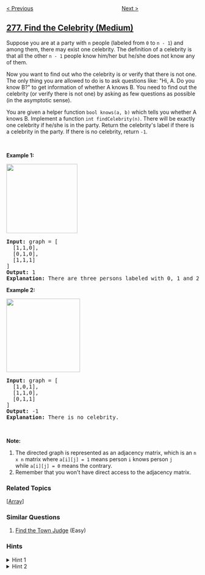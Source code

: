 <!--|This file generated by command(leetcode description); DO NOT EDIT.    |-->
<!--+----------------------------------------------------------------------+-->
<!--|@author    openset <openset.wang@gmail.com>                           |-->
<!--|@link      https://github.com/openset                                 |-->
<!--|@home      https://github.com/openset/leetcode                        |-->
<!--+----------------------------------------------------------------------+-->

[< Previous](../paint-fence "Paint Fence")
　　　　　　　　　　　　　　　　
[Next >](../first-bad-version "First Bad Version")

## [277. Find the Celebrity (Medium)](https://leetcode.com/problems/find-the-celebrity "搜寻名人")

<p>Suppose you are at a party with <code>n</code> people (labeled from <code>0</code> to <code>n - 1</code>) and among them, there may exist one celebrity. The definition of a celebrity is that all the other <code>n - 1</code> people know him/her but he/she does not know any of them.</p>

<p>Now you want to find out who the celebrity is or verify that there is not one. The only thing you are allowed to do is to ask questions like: &quot;Hi, A. Do you know B?&quot; to get information of whether A knows B. You need to find out the celebrity (or verify there is not one) by asking as few questions as possible (in the asymptotic sense).</p>

<p>You are given a helper function <code>bool knows(a, b)</code> which tells you whether A knows B. Implement a function <code>int findCelebrity(n)</code>.&nbsp;There will be exactly one celebrity if he/she is in the party. Return the celebrity&#39;s label if there is a celebrity in the party. If there is no celebrity, return <code>-1</code>.</p>

<p>&nbsp;</p>

<p><strong>Example 1:</strong></p>
<img alt="" src="https://assets.leetcode.com/uploads/2019/02/02/277_example_1_bold.PNG" style="width: 186px; height: 181px;" />
<pre>
<strong>Input: </strong>graph = <span id="example-input-1-1">[
&nbsp; [1,1,0],
&nbsp; [0,1,0],
&nbsp; [1,1,1]
]</span>
<strong>Output: </strong><span id="example-output-1">1</span>
<strong>Explanation: </strong>There are three persons labeled with 0, 1 and 2. graph[i][j] = 1 means person i knows person j, otherwise graph[i][j] = 0 means person i does not know person j. The celebrity is the person labeled as 1 because both 0 and 2 know him but 1 does not know anybody.
</pre>

<p><strong>Example 2:</strong></p>
<img alt="" src="https://assets.leetcode.com/uploads/2019/02/02/277_example_2.PNG" style="width: 193px; height: 192px;" />
<pre>
<strong>Input: </strong>graph = <span id="example-input-2-1">[
&nbsp; [1,0,1],
&nbsp; [1,1,0],
&nbsp; [0,1,1]
]</span>
<strong>Output: </strong><span id="example-output-2">-1</span>
<strong>Explanation: </strong>There is no celebrity.
</pre>

<p>&nbsp;</p>

<p><strong>Note:</strong></p>

<ol>
	<li>The directed graph is represented as an adjacency matrix, which is an&nbsp;<code>n x n</code> matrix where <code>a[i][j] = 1</code> means person&nbsp;<code>i</code> knows person&nbsp;<code>j</code> while&nbsp;<code>a[i][j] = 0</code> means the contrary.</li>
	<li>Remember that you won&#39;t have direct access to the adjacency matrix.</li>
</ol>

### Related Topics
  [[Array](../../tag/array/README.md)]

### Similar Questions
  1. [Find the Town Judge](../find-the-town-judge) (Easy)

### Hints
<details>
<summary>Hint 1</summary>
The best hint for this problem can be provided by the following figure:

<br>
<img src="https://assets.leetcode.com/uploads/2019/10/20/hint_find_celebrity.png" width="700"/>
</details>

<details>
<summary>Hint 2</summary>
Well, if you understood the gist of the above idea, you can extend it to find a candidate that can possibly be a celebrity. Why do we say a "candidate"? That is for you to think. This is clearly a greedy approach to find the answer. However, there is some information that would still remain to be verified without which we can't obtain an answer with certainty. To get that stake in the ground, we would need some more calls to the knows API.
</details>
